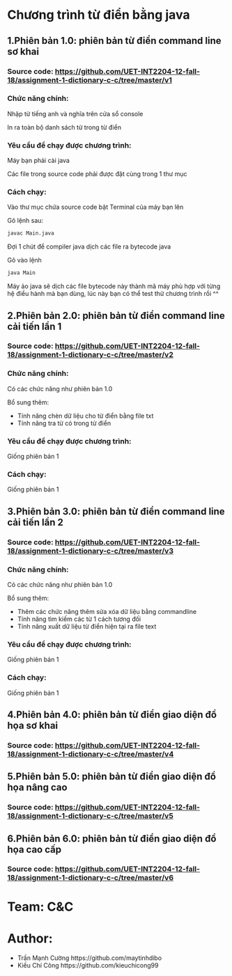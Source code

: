 # Chương trình từ điển bằng java
## **1.Phiên bản 1.0:** phiên bản từ điển command line sơ khai 
### Source code: https://github.com/UET-INT2204-12-fall-18/assignment-1-dictionary-c-c/tree/master/v1
### Chức năng chính: 
Nhập từ tiếng anh và nghĩa trên cửa sổ console

In ra toàn bộ danh sách từ trong từ điển
### Yêu cầu để chạy được chương trình:
Máy bạn phải cài java

Các file trong source code phải được đặt cùng trong 1 thư mục
### Cách chạy: 
Vào thư mục chứa source code bật Terminal của máy bạn lên

Gõ lệnh sau:
```sh
javac Main.java
```
Đợi 1 chút để compiler java dịch các file ra bytecode java

Gõ vào lệnh
```sh
java Main
```
Máy ảo java sẽ dịch các file bytecode này thành mã máy phù hợp với từng hệ điều hành mà bạn dùng, lúc này bạn có thể test thử chương trình rồi ^^

## **2.Phiên bản 2.0:** phiên bản từ điển command line cải tiến lần 1
### Source code: https://github.com/UET-INT2204-12-fall-18/assignment-1-dictionary-c-c/tree/master/v2
### Chức năng chính: 
Có các chức năng như phiên bản 1.0

Bổ sung thêm:
<ul>
<li>Tính năng chèn dữ liệu cho từ điển bằng file txt</li>
<li>Tính năng tra từ có trong từ điển</li>
</ul>

### Yêu cầu để chạy được chương trình:
Giống phiên bản 1
### Cách chạy: 
Giống phiên bản 1

## **3.Phiên bản 3.0:** phiên bản từ điển command line cải tiến lần 2
### Source code: https://github.com/UET-INT2204-12-fall-18/assignment-1-dictionary-c-c/tree/master/v3
### Chức năng chính: 
Có các chức năng như phiên bản 1.0

Bổ sung thêm:
<ul>
<li>Thêm các chức năng thêm sửa xóa dữ liệu bằng commandline</li>
<li>Tính năng tìm kiếm các từ 1 cách tương đối</li>
<li>Tính năng xuất dữ liệu từ điển hiện tại ra file text</li>
</ul>

### Yêu cầu để chạy được chương trình:
Giống phiên bản 1
### Cách chạy: 
Giống phiên bản 1
## **4.Phiên bản 4.0:** phiên bản từ điển giao diện đồ họa sơ khai
### Source code: https://github.com/UET-INT2204-12-fall-18/assignment-1-dictionary-c-c/tree/master/v4
## **5.Phiên bản 5.0:** phiên bản từ điển giao diện đồ họa nâng cao 
### Source code: https://github.com/UET-INT2204-12-fall-18/assignment-1-dictionary-c-c/tree/master/v5
## **6.Phiên bản 6.0:** phiên bản từ điển giao diện đồ họa cao cấp
### Source code: https://github.com/UET-INT2204-12-fall-18/assignment-1-dictionary-c-c/tree/master/v6

# Team: C&C
# Author:
<ul>
<li>Trần Mạnh Cường https://github.com/maytinhdibo</li>
<li>Kiều Chí Công https://github.com/kieuchicong99</li>
</ul>